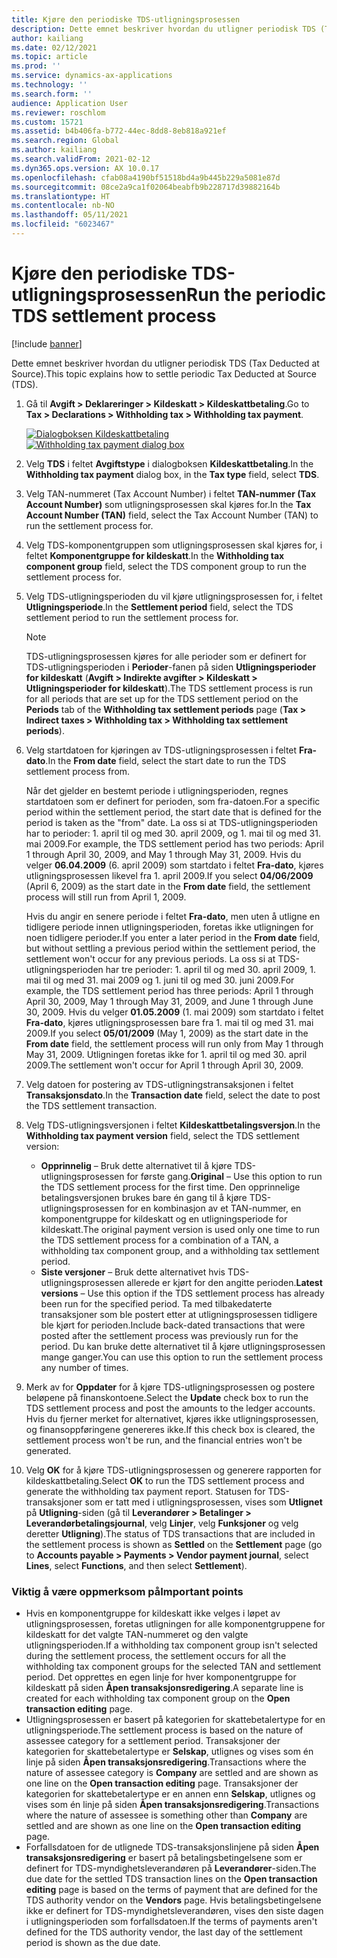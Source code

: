 ```yaml
---
title: Kjøre den periodiske TDS-utligningsprosessen
description: Dette emnet beskriver hvordan du utligner periodisk TDS (Tax Deducted at Source).
author: kailiang
ms.date: 02/12/2021
ms.topic: article
ms.prod: ''
ms.service: dynamics-ax-applications
ms.technology: ''
ms.search.form: ''
audience: Application User
ms.reviewer: roschlom
ms.custom: 15721
ms.assetid: b4b406fa-b772-44ec-8dd8-8eb818a921ef
ms.search.region: Global
ms.author: kailiang
ms.search.validFrom: 2021-02-12
ms.dyn365.ops.version: AX 10.0.17
ms.openlocfilehash: cfab08a4190bf51518bd4a9b445b229a5081e87d
ms.sourcegitcommit: 08ce2a9ca1f02064beabfb9b228717d39882164b
ms.translationtype: HT
ms.contentlocale: nb-NO
ms.lasthandoff: 05/11/2021
ms.locfileid: "6023467"
---
```

# <a name="run-the-periodic-tds-settlement-process"></a><span data-ttu-id="4a810-103">Kjøre den periodiske TDS-utligningsprosessen</span><span class="sxs-lookup"><span data-stu-id="4a810-103">Run the periodic TDS settlement process</span></span>

[!include [banner](../includes/banner.md)]

<span data-ttu-id="4a810-104">Dette emnet beskriver hvordan du utligner periodisk TDS (Tax Deducted at Source).</span><span class="sxs-lookup"><span data-stu-id="4a810-104">This topic explains how to settle periodic Tax Deducted at Source (TDS).</span></span>

1. <span data-ttu-id="4a810-105">Gå til **Avgift \> Deklareringer \> Kildeskatt \> Kildeskattbetaling**.</span><span class="sxs-lookup"><span data-stu-id="4a810-105">Go to **Tax \> Declarations \> Withholding tax \> Withholding tax payment**.</span></span>

    <span data-ttu-id="4a810-106">[![Dialogboksen Kildeskattbetaling](./media/apac-ind-TDS-47.png)](./media/apac-ind-TDS-47.png)</span><span class="sxs-lookup"><span data-stu-id="4a810-106">[![Withholding tax payment dialog box](./media/apac-ind-TDS-47.png)](./media/apac-ind-TDS-47.png)</span></span>

2. <span data-ttu-id="4a810-107">Velg **TDS** i feltet **Avgiftstype** i dialogboksen **Kildeskattbetaling**.</span><span class="sxs-lookup"><span data-stu-id="4a810-107">In the **Withholding tax payment** dialog box, in the **Tax type** field, select **TDS**.</span></span>
3. <span data-ttu-id="4a810-108">Velg TAN-nummeret (Tax Account Number) i feltet **TAN-nummer (Tax Account Number)** som utligningsprosessen skal kjøres for.</span><span class="sxs-lookup"><span data-stu-id="4a810-108">In the **Tax Account Number (TAN)** field, select the Tax Account Number (TAN) to run the settlement process for.</span></span>
4. <span data-ttu-id="4a810-109">Velg TDS-komponentgruppen som utligningsprosessen skal kjøres for, i feltet **Komponentgruppe for kildeskatt**.</span><span class="sxs-lookup"><span data-stu-id="4a810-109">In the **Withholding tax component group** field, select the TDS component group to run the settlement process for.</span></span>
5. <span data-ttu-id="4a810-110">Velg TDS-utligningsperioden du vil kjøre utligningsprosessen for, i feltet **Utligningsperiode**.</span><span class="sxs-lookup"><span data-stu-id="4a810-110">In the **Settlement period** field, select the TDS settlement period to run the settlement process for.</span></span>

    > [!NOTE]
    > <span data-ttu-id="4a810-111">TDS-utligningsprosessen kjøres for alle perioder som er definert for TDS-utligningsperioden i **Perioder**-fanen på siden **Utligningsperioder for kildeskatt** (**Avgift \> Indirekte avgifter \> Kildeskatt \> Utligningsperioder for kildeskatt**).</span><span class="sxs-lookup"><span data-stu-id="4a810-111">The TDS settlement process is run for all periods that are set up for the TDS settlement period on the **Periods** tab of the **Withholding tax settlement periods** page (**Tax \> Indirect taxes \> Withholding tax \> Withholding tax settlement periods**).</span></span>

6. <span data-ttu-id="4a810-112">Velg startdatoen for kjøringen av TDS-utligningsprosessen i feltet **Fra-dato**.</span><span class="sxs-lookup"><span data-stu-id="4a810-112">In the **From date** field, select the start date to run the TDS settlement process from.</span></span>

    <span data-ttu-id="4a810-113">Når det gjelder en bestemt periode i utligningsperioden, regnes startdatoen som er definert for perioden, som fra-datoen.</span><span class="sxs-lookup"><span data-stu-id="4a810-113">For a specific period within the settlement period, the start date that is defined for the period is taken as the "from" date.</span></span> <span data-ttu-id="4a810-114">La oss si at TDS-utligningsperioden har to perioder: 1. april til og med 30. april 2009, og 1. mai til og med 31. mai 2009.</span><span class="sxs-lookup"><span data-stu-id="4a810-114">For example, the TDS settlement period has two periods: April 1 through April 30, 2009, and May 1 through May 31, 2009.</span></span> <span data-ttu-id="4a810-115">Hvis du velger **06.04.2009** (6. april 2009) som startdato i feltet **Fra-dato**, kjøres utligningsprosessen likevel fra 1. april 2009.</span><span class="sxs-lookup"><span data-stu-id="4a810-115">If you select **04/06/2009** (April 6, 2009) as the start date in the **From date** field, the settlement process will still run from April 1, 2009.</span></span>

    <span data-ttu-id="4a810-116">Hvis du angir en senere periode i feltet **Fra-dato**, men uten å utligne en tidligere periode innen utligningsperioden, foretas ikke utligningen for noen tidligere perioder.</span><span class="sxs-lookup"><span data-stu-id="4a810-116">If you enter a later period in the **From date** field, but without settling a previous period within the settlement period, the settlement won't occur for any previous periods.</span></span> <span data-ttu-id="4a810-117">La oss si at TDS-utligningsperioden har tre perioder: 1. april til og med 30. april 2009, 1. mai til og med 31. mai 2009 og 1. juni til og med 30. juni 2009.</span><span class="sxs-lookup"><span data-stu-id="4a810-117">For example, the TDS settlement period has three periods: April 1 through April 30, 2009, May 1 through May 31, 2009, and June 1 through June 30, 2009.</span></span> <span data-ttu-id="4a810-118">Hvis du velger **01.05.2009** (1. mai 2009) som startdato i feltet **Fra-dato**, kjøres utligningsprosessen bare fra 1. mai til og med 31. mai 2009.</span><span class="sxs-lookup"><span data-stu-id="4a810-118">If you select **05/01/2009** (May 1, 2009) as the start date in the **From date** field, the settlement process will run only from May 1 through May 31, 2009.</span></span> <span data-ttu-id="4a810-119">Utligningen foretas ikke for 1. april til og med 30. april 2009.</span><span class="sxs-lookup"><span data-stu-id="4a810-119">The settlement won't occur for April 1 through April 30, 2009.</span></span>

7. <span data-ttu-id="4a810-120">Velg datoen for postering av TDS-utligningstransaksjonen i feltet **Transaksjonsdato**.</span><span class="sxs-lookup"><span data-stu-id="4a810-120">In the **Transaction date** field, select the date to post the TDS settlement transaction.</span></span>
8. <span data-ttu-id="4a810-121">Velg TDS-utligningsversjonen i feltet **Kildeskattbetalingsversjon**.</span><span class="sxs-lookup"><span data-stu-id="4a810-121">In the **Withholding tax payment version** field, select the TDS settlement version:</span></span>

     - <span data-ttu-id="4a810-122">**Opprinnelig** – Bruk dette alternativet til å kjøre TDS-utligningsprosessen for første gang.</span><span class="sxs-lookup"><span data-stu-id="4a810-122">**Original** – Use this option to run the TDS settlement process for the first time.</span></span> <span data-ttu-id="4a810-123">Den opprinnelige betalingsversjonen brukes bare én gang til å kjøre TDS-utligningsprosessen for en kombinasjon av et TAN-nummer, en komponentgruppe for kildeskatt og en utligningsperiode for kildeskatt.</span><span class="sxs-lookup"><span data-stu-id="4a810-123">The original payment version is used only one time to run the TDS settlement process for a combination of a TAN, a withholding tax component group, and a withholding tax settlement period.</span></span>
    - <span data-ttu-id="4a810-124">**Siste versjoner** – Bruk dette alternativet hvis TDS-utligningsprosessen allerede er kjørt for den angitte perioden.</span><span class="sxs-lookup"><span data-stu-id="4a810-124">**Latest versions** – Use this option if the TDS settlement process has already been run for the specified period.</span></span> <span data-ttu-id="4a810-125">Ta med tilbakedaterte transaksjoner som ble postert etter at utligningsprosessen tidligere ble kjørt for perioden.</span><span class="sxs-lookup"><span data-stu-id="4a810-125">Include back-dated transactions that were posted after the settlement process was previously run for the period.</span></span> <span data-ttu-id="4a810-126">Du kan bruke dette alternativet til å kjøre utligningsprosessen mange ganger.</span><span class="sxs-lookup"><span data-stu-id="4a810-126">You can use this option to run the settlement process any number of times.</span></span>

9. <span data-ttu-id="4a810-127">Merk av for **Oppdater** for å kjøre TDS-utligningsprosessen og postere beløpene på finanskontoene.</span><span class="sxs-lookup"><span data-stu-id="4a810-127">Select the **Update** check box to run the TDS settlement process and post the amounts to the ledger accounts.</span></span> <span data-ttu-id="4a810-128">Hvis du fjerner merket for alternativet, kjøres ikke utligningsprosessen, og finansoppføringene genereres ikke.</span><span class="sxs-lookup"><span data-stu-id="4a810-128">If this check box is cleared, the settlement process won't be run, and the financial entries won't be generated.</span></span>
10. <span data-ttu-id="4a810-129">Velg **OK** for å kjøre TDS-utligningsprosessen og generere rapporten for kildeskattbetaling.</span><span class="sxs-lookup"><span data-stu-id="4a810-129">Select **OK** to run the TDS settlement process and generate the withholding tax payment report.</span></span> <span data-ttu-id="4a810-130">Statusen for TDS-transaksjoner som er tatt med i utligningsprosessen, vises som **Utlignet** på **Utligning**-siden (gå til **Leverandører \> Betalinger \> Leverandørbetalingsjournal**, velg **Linjer**, velg **Funksjoner** og velg deretter **Utligning**).</span><span class="sxs-lookup"><span data-stu-id="4a810-130">The status of TDS transactions that are included in the settlement process is shown as **Settled** on the **Settlement** page (go to **Accounts payable \> Payments \> Vendor payment journal**, select **Lines**, select **Functions**, and then select **Settlement**).</span></span>

### <a name="important-points"></a><span data-ttu-id="4a810-131">Viktig å være oppmerksom på</span><span class="sxs-lookup"><span data-stu-id="4a810-131">Important points</span></span>

- <span data-ttu-id="4a810-132">Hvis en komponentgruppe for kildeskatt ikke velges i løpet av utligningsprosessen, foretas utligningen for alle komponentgruppene for kildeskatt for det valgte TAN-nummeret og den valgte utligningsperioden.</span><span class="sxs-lookup"><span data-stu-id="4a810-132">If a withholding tax component group isn't selected during the settlement process, the settlement occurs for all the withholding tax component groups for the selected TAN and settlement period.</span></span> <span data-ttu-id="4a810-133">Det opprettes en egen linje for hver komponentgruppe for kildeskatt på siden **Åpen transaksjonsredigering**.</span><span class="sxs-lookup"><span data-stu-id="4a810-133">A separate line is created for each withholding tax component group on the **Open transaction editing** page.</span></span>
- <span data-ttu-id="4a810-134">Utligningsprosessen er basert på kategorien for skattebetalertype for en utligningsperiode.</span><span class="sxs-lookup"><span data-stu-id="4a810-134">The settlement process is based on the nature of assessee category for a settlement period.</span></span> <span data-ttu-id="4a810-135">Transaksjoner der kategorien for skattebetalertype er **Selskap**, utlignes og vises som én linje på siden **Åpen transaksjonsredigering**.</span><span class="sxs-lookup"><span data-stu-id="4a810-135">Transactions where the nature of assessee category is **Company** are settled and are shown as one line on the **Open transaction editing** page.</span></span> <span data-ttu-id="4a810-136">Transaksjoner der kategorien for skattebetalertype er en annen enn **Selskap**, utlignes og vises som én linje på siden **Åpen transaksjonsredigering**.</span><span class="sxs-lookup"><span data-stu-id="4a810-136">Transactions where the nature of assessee is something other than **Company** are settled and are shown as one line on the **Open transaction editing** page.</span></span>
- <span data-ttu-id="4a810-137">Forfallsdatoen for de utlignede TDS-transaksjonslinjene på siden **Åpen transaksjonsredigering** er basert på betalingsbetingelsene som er definert for TDS-myndighetsleverandøren på **Leverandører**-siden.</span><span class="sxs-lookup"><span data-stu-id="4a810-137">The due date for the settled TDS transaction lines on the **Open transaction editing** page is based on the terms of payment that are defined for the TDS authority vendor on the **Vendors** page.</span></span> <span data-ttu-id="4a810-138">Hvis betalingsbetingelsene ikke er definert for TDS-myndighetsleverandøren, vises den siste dagen i utligningsperioden som forfallsdatoen.</span><span class="sxs-lookup"><span data-stu-id="4a810-138">If the terms of payments aren't defined for the TDS authority vendor, the last day of the settlement period is shown as the due date.</span></span>
